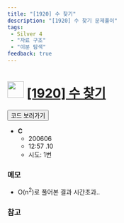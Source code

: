 ```yaml
---
title: "[1920] 수 찾기"
description: "[1920] 수 찾기 문제풀이"
tags: 
 - Silver 4
 - "자료 구조"
 - "이분 탐색"
feedback: true
---
```

<h1><img src="https://doky.space/assets/icpclev/s4.svg" height="37px"> <a href="http://icpc.me/1920" target="_blank">[1920] 수 찾기</a></h1>

<a href="https://github.com/DokySp/acmicpc-practice/tree/master/1920"><button class="btn btn-info">코드 보러가기</button></a>

- **C**
  - 200606
  - 12:57 .10
  - 시도: 1번

### 메모
 - O(n<sup>2</sup>)로 풀어본 결과 시간초과..

### 참고
